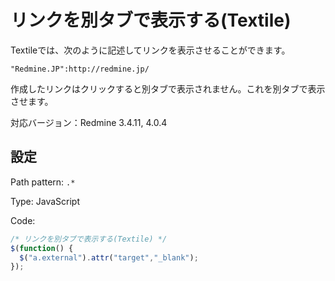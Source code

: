 # リンクを別タブで表示する(Textile)

Textileでは、次のように記述してリンクを表示させることができます。
~~~
"Redmine.JP":http://redmine.jp/
~~~
作成したリンクはクリックすると別タブで表示されません。これを別タブで表示させます。

対応バージョン：Redmine 3.4.11, 4.0.4

## 設定

Path pattern: `.*`

Type: JavaScript

Code:

~~~ javascript
/* リンクを別タブで表示する(Textile) */
$(function() {
  $("a.external").attr("target","_blank");
});
~~~
